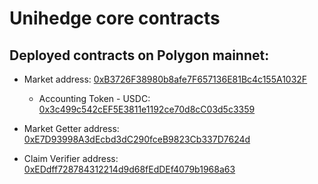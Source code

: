 # Unihedge core contracts
## Deployed contracts on Polygon mainnet:


* Market address: [0xB3726F38980b8afe7F657136E81Bc4c155A1032F](https://polygonscan.com/address/0xB3726F38980b8afe7F657136E81Bc4c155A1032F)
    * Accounting Token - USDC: [0x3c499c542cEF5E3811e1192ce70d8cC03d5c3359](https://polygonscan.com/address/0x3c499c542cEF5E3811e1192ce70d8cC03d5c3359)

* Market Getter address: [0xE7D93998A3dEcbd3dC290fceB9823Cb337D7624d](https://polygonscan.com/address/0xE7D93998A3dEcbd3dC290fceB9823Cb337D7624d)

* Claim Verifier address: [0xEDdff728784312214d9d68fEdDEf4079b1968a63](https://polygonscan.com/address/0xEDdff728784312214d9d68fEdDEf4079b1968a63)